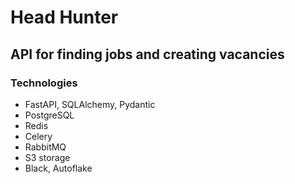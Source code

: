 # Head Hunter
## API for finding jobs and creating vacancies

### Technologies
-  FastAPI, SQLAlchemy, Pydantic
-  PostgreSQL
-  Redis
-  Celery
-  RabbitMQ
-  S3 storage
-  Black, Autoflake